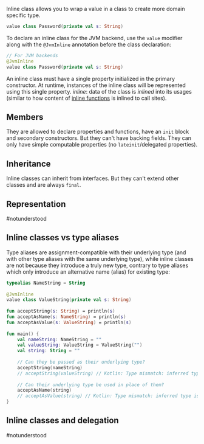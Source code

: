 Inline class allows you to wrap a value in a class to create more domain specific type.
```kt
value class Password(private val s: String)
```
To declare an inline class for the JVM backend, use the `value` modifier along with the `@JvmInline` annotation before the class declaration:
```kt
// For JVM backends 
@JvmInline 
value class Password(private val s: String)
```

An inline class must have a single property initialized in the primary constructor. At runtime, instances of the inline class will be represented using this single property. _inline_: data of the class is _inlined_ into its usages (similar to how content of [inline functions](https://kotlinlang.org/docs/inline-functions.html) is inlined to call sites).

## Members
They are allowed to declare properties and functions, have an `init` block and secondary constructors. But they can't have backing fields. They can only have simple computable properties (no `lateinit`/delegated properties).

## Inheritance
Inline classes can inherit from interfaces. But they can't extend other classes and are always `final`.

## Representation
#notunderstood 

## Inline classes vs type aliases
Type aliases are assignment-compatible with their underlying type (and with other type aliases with the same underlying type), while inline classes are not because they introduce a truly new type, contrary to type aliases which only introduce an alternative name (alias) for existing type:
```kt
typealias NameString = String  
  
@JvmInline  
value class ValueString(private val s: String)  
  
fun acceptString(s: String) = println(s)  
fun acceptAsName(s: NameString) = println(s)  
fun acceptAsValue(s: ValueString) = println(s)  
  
fun main() {  
    val nameString: NameString = ""  
    val valueString: ValueString = ValueString("")  
    val string: String = ""  
  
    // Can they be passed as their underlying type?  
    acceptString(nameString)  
    // acceptString(valueString) // Kotlin: Type mismatch: inferred type is ValueString but String was expected  
  
    // Can their underlying type be used in place of them?    
    acceptAsName(string)  
    // acceptAsValue(string) // Kotlin: Type mismatch: inferred type is String but ValueString was expected  
}
```

## Inline classes and delegation
#notunderstood 